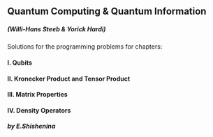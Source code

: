 ## Quantum Computing &amp; Quantum Information 
##### (Willi-Hans Steeb & Yorick Hardi)


Solutions for the programming problems for chapters:
#### I. Qubits
#### II. Kronecker Product and Tensor Product
#### III. Matrix Properties
#### IV. Density Operators


##### by E.Shishenina
